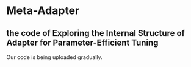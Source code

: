 # Meta-Adapter
## the code of Exploring the Internal Structure of Adapter for Parameter-Efficient Tuning
Our code is being uploaded gradually.

